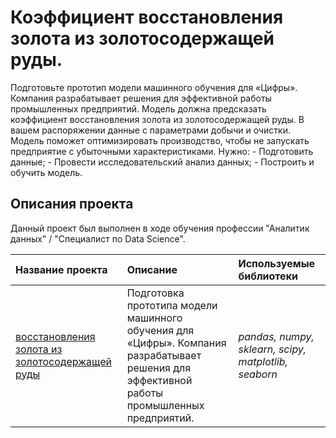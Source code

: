 # Коэффициент восстановления золота из золотосодержащей руды. 

Подготовьте прототип модели машинного обучения для «Цифры». Компания разрабатывает решения для эффективной работы промышленных предприятий.
Модель должна предсказать коэффициент восстановления золота из золотосодержащей руды. В вашем распоряжении данные с параметрами добычи и очистки.
Модель поможет оптимизировать производство, чтобы не запускать предприятие с убыточными характеристиками.
Нужно:
    - Подготовить данные;
    - Провести исследовательский анализ данных;
    - Построить и обучить модель.
## Описания проекта

Данный проект был выполнен в ходе обучения профессии "Аналитик данных" / "Специалист по Data Science".


| Название проекта | Описание | Используемые библиотеки | 
| :---------------------- | :---------------------- | :---------------------- |
| [восстановления золота из золотосодержащей руды](borrowers_reliability) |Подготовка прототипа модели машинного обучения для «Цифры». Компания разрабатывает решения для эффективной работы промышленных предприятий. | *pandas, numpy, sklearn, scipy, matplotlib, seaborn* |
